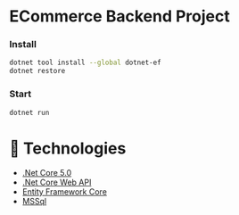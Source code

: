 # ECommerce Backend Project

### Install
   ```bash
   dotnet tool install --global dotnet-ef
   dotnet restore
   ```

### Start
   ```bash
   dotnet run
   ```

# 🧰 Technologies

<ul style="list-style-type:disc">
   <li><a href="https://docs.microsoft.com/en-us/dotnet/core/whats-new/dotnet-5">.Net Core 5.0</a></li>
   <li><a href="https://docs.microsoft.com/en-us/aspnet/core/tutorials/first-web-api?view=aspnetcore-6.0&tabs=visual-studio">.Net Core Web API</a></li>
   <li><a href="https://docs.microsoft.com/en-us/ef/core/">Entity Framework Core</a></li>
   <li><a href="https://www.microsoft.com/tr-tr/sql-server/sql-server-2019">MSSql</a></li>
</ul>
